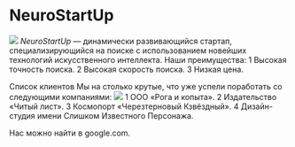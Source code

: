 # NeuroStartUp
![](https://netology-code.github.io/git-homeworks/introduction/assets/logo.png)
*NeuroStartUp* — динамически развивающийся стартап, специализирующийся на поиске с использованием новейших технологий искусственного интеллекта.
Наши преимущества:
1 Высокая точность поиска.
2 Высокая скорость поиска.
3 Низкая цена.

Список клиентов
Мы на столько крутые, что уже успели поработать со следующими компаниями:
![](https://github.com/netology-code/git-2-homeworks/blob/main/remote/README.md#список-клиентов)
1 ООО «Рога и копыта».
2 Издательство «Читый лист».
3 Космопорт «Черезтерновый Кзвёздный».
4 Дизайн-студия имени Слишком Известного Персонажа.

Нас можно найти в google.com.